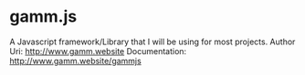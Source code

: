 # gamm.js
A Javascript framework/Library that I will be using for most projects.
Author Uri: http://www.gamm.website
Documentation: http://www.gamm.website/gammjs
